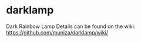 darklamp
========

Dark Rainbow Lamp
Details can be found on the wiki:
https://github.com/muniza/darklamp/wiki/
